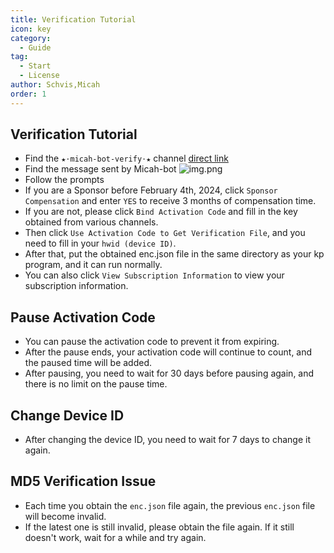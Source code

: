 ```yaml
---
title: Verification Tutorial
icon: key
category:
  - Guide
tag:
  - Start
  - License
author: Schvis,Micah
order: 1
---
```

## Verification Tutorial
- Find the `★⋅micah-bot-verify⋅★` channel [direct link](https://discord.com/channels/1069057220802781265/1203687333107335198)
- Find the message sent by Micah-bot
  ![img.png](/assets/images/docs/202402/verify-1.png)
- Follow the prompts
- If you are a Sponsor before February 4th, 2024, click `Sponsor Compensation` and enter `YES` to receive 3 months of compensation time.
- If you are not, please click `Bind Activation Code` and fill in the key obtained from various channels.
- Then click `Use Activation Code to Get Verification File`, and you need to fill in your `hwid (device ID)`.
- After that, put the obtained enc.json file in the same directory as your kp program, and it can run normally.
- You can also click `View Subscription Information` to view your subscription information.

## Pause Activation Code
- You can pause the activation code to prevent it from expiring.
- After the pause ends, your activation code will continue to count, and the paused time will be added.
- After pausing, you need to wait for 30 days before pausing again, and there is no limit on the pause time.

## Change Device ID
- After changing the device ID, you need to wait for 7 days to change it again.

## MD5 Verification Issue
- Each time you obtain the `enc.json` file again, the previous `enc.json` file will become invalid.
- If the latest one is still invalid, please obtain the file again. If it still doesn't work, wait for a while and try again.
